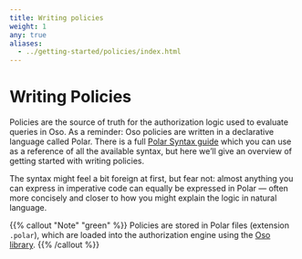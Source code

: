 ```yaml
---
title: Writing policies
weight: 1
any: true
aliases:
  - ../getting-started/policies/index.html
---
```


# Writing Policies

Policies are the source of truth for the authorization logic used to evaluate
queries in Oso. As a reminder: Oso policies are written in a declarative
language called Polar. There is a full [Polar Syntax guide](polar-syntax) which
you can use as a reference of all the available syntax, but here we’ll give an
overview of getting started with writing policies.

The syntax might feel a bit foreign at first, but fear not: almost anything you
can express in imperative code can equally be expressed in Polar — often more
concisely and closer to how you might explain the logic in natural language.

{{% callout "Note" "green" %}}
  Policies are stored in Polar files (extension `.polar`), which are loaded
  into the authorization engine using the [Oso library](reference).
{{% /callout %}}
